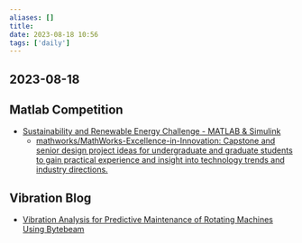 ```yaml
---
aliases: []
title: 
date: 2023-08-18 10:56
tags: ['daily']
---
```


## 2023-08-18

## Matlab Competition
- [Sustainability and Renewable Energy Challenge - MATLAB & Simulink](https://www.mathworks.com/academia/student-challenge/sustainability-and-renewable-energy-challenge-2023.html)
  - [mathworks/MathWorks-Excellence-in-Innovation: Capstone and senior design project ideas for undergraduate and graduate students to gain practical experience and insight into technology trends and industry directions.](https://github.com/mathworks/MathWorks-Excellence-in-Innovation)

## Vibration Blog
- [Vibration Analysis for Predictive Maintenance of Rotating Machines Using Bytebeam](https://bytebeam.io/blog/predictive-maintenance-of-rotating-machines-using-vibration/)
